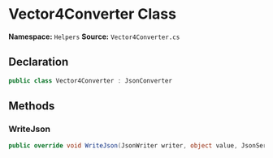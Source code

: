 # Vector4Converter Class

**Namespace:** `Helpers`
**Source:** `Vector4Converter.cs`

## Declaration

```csharp
public class Vector4Converter : JsonConverter
```

## Methods

### WriteJson

```csharp
public override void WriteJson(JsonWriter writer, object value, JsonSerializer serializer)
```

